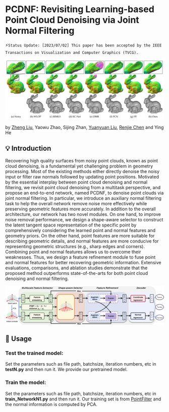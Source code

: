# PCDNF: Revisiting Learning-based Point Cloud Denoising via Joint Normal Filtering

:zap:`Status Update: [2023/07/02] This paper has been accepted by the IEEE Transactions on Visualization and Computer Graphics (TVCG).`

<p align='center'>
<img src='image/figure2.png'/>
</p>

 by [Zheng Liu](https://labzhengliu.github.io/), Yaowu Zhao, Sijing Zhan, [Yuanyuan Liu](https://cvlab-liuyuanyuan.github.io/), [Renjie Chen](http://staff.ustc.edu.cn/~renjiec/) and Ying He

 ## :bulb: Introduction
Recovering high quality surfaces from noisy point clouds, known as point cloud denoising, is a fundamental yet challenging
problem in geometry processing. Most of the existing methods either directly denoise the noisy input or filter raw normals followed by
updating point positions. Motivated by the essential interplay between point cloud denoising and normal filtering, we revisit point cloud
denoising from a multitask perspective, and propose an end-to-end network, named PCDNF, to denoise point clouds via joint normal
filtering. In particular, we introduce an auxiliary normal filtering task to help the overall network remove noise more effectively while
preserving geometric features more accurately. In addition to the overall architecture, our network has two novel modules. On one
hand, to improve noise removal performance, we design a shape-aware selector to construct the latent tangent space representation of
the specific point by comprehensively considering the learned point and normal features and geometry priors. On the other hand, point
features are more suitable for describing geometric details, and normal features are more conducive for representing geometric
structures (e.g., sharp edges and corners). Combining point and normal features allows us to overcome their weaknesses. Thus, we
design a feature refinement module to fuse point and normal features for better recovering geometric information. Extensive
evaluations, comparisons, and ablation studies demonstrate that the proposed method outperforms state-of-the-arts for both point
cloud denoising and normal filtering.

<p align='center'>
<img src='image/figure1.png'/>
</p>

## :wrench: Usage
### Test the trained model:
Set the parameters such as file path, batchsize, iteration numbers, etc in **testN.py** and then run it.
We provide our pretrained model.

### Train the model:
Set the parameters such as file path, batchsize, iteration numbers, etc in **train_NetworkN1.py** and then run it.
Our training set is from [PointFilter](https://github.com/dongbo-BUAA-VR/Pointfilter) and the normal information is computed by PCA.


